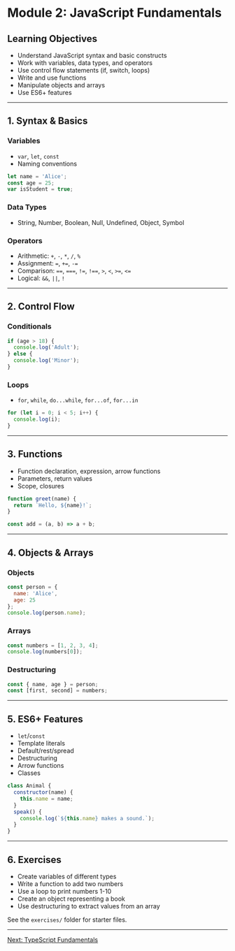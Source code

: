 # Module 2: JavaScript Fundamentals

## Learning Objectives
- Understand JavaScript syntax and basic constructs
- Work with variables, data types, and operators
- Use control flow statements (if, switch, loops)
- Write and use functions
- Manipulate objects and arrays
- Use ES6+ features

---

## 1. Syntax & Basics
### Variables
- `var`, `let`, `const`
- Naming conventions

```js
let name = 'Alice';
const age = 25;
var isStudent = true;
```

### Data Types
- String, Number, Boolean, Null, Undefined, Object, Symbol

### Operators
- Arithmetic: `+`, `-`, `*`, `/`, `%`
- Assignment: `=`, `+=`, `-=`
- Comparison: `==`, `===`, `!=`, `!==`, `>`, `<`, `>=`, `<=`
- Logical: `&&`, `||`, `!`

---

## 2. Control Flow
### Conditionals
```js
if (age > 18) {
  console.log('Adult');
} else {
  console.log('Minor');
}
```

### Loops
- `for`, `while`, `do...while`, `for...of`, `for...in`

```js
for (let i = 0; i < 5; i++) {
  console.log(i);
}
```

---

## 3. Functions
- Function declaration, expression, arrow functions
- Parameters, return values
- Scope, closures

```js
function greet(name) {
  return `Hello, ${name}!`;
}

const add = (a, b) => a + b;
```

---

## 4. Objects & Arrays
### Objects
```js
const person = {
  name: 'Alice',
  age: 25
};
console.log(person.name);
```

### Arrays
```js
const numbers = [1, 2, 3, 4];
console.log(numbers[0]);
```

### Destructuring
```js
const { name, age } = person;
const [first, second] = numbers;
```

---

## 5. ES6+ Features
- `let`/`const`
- Template literals
- Default/rest/spread
- Destructuring
- Arrow functions
- Classes

```js
class Animal {
  constructor(name) {
    this.name = name;
  }
  speak() {
    console.log(`${this.name} makes a sound.`);
  }
}
```

---

## 6. Exercises
- Create variables of different types
- Write a function to add two numbers
- Use a loop to print numbers 1-10
- Create an object representing a book
- Use destructuring to extract values from an array

See the `exercises/` folder for starter files.

---
[Next: TypeScript Fundamentals](../03-typescript-fundamentals/README.md)